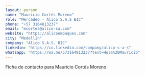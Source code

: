 ```yaml
---
layout: person
name: "Mauricio Cortés Moreno"
role: "Mercadeo - Alico S.A.S BIC"
phone: "+57 3164813237"
email: "mcortes@alico-sa.com"
website: "https://alicoempaques.com"
city: "Medellín"
company: "Alico S.A.S. BIC"
linkedin: "https://co.linkedin.com/company/alico-s-a-s"
whatsapp: "https://wa.me/573164813237?text=Hola%20Mauricio"
---
```


Ficha de contacto para Mauricio Cortés Moreno.
